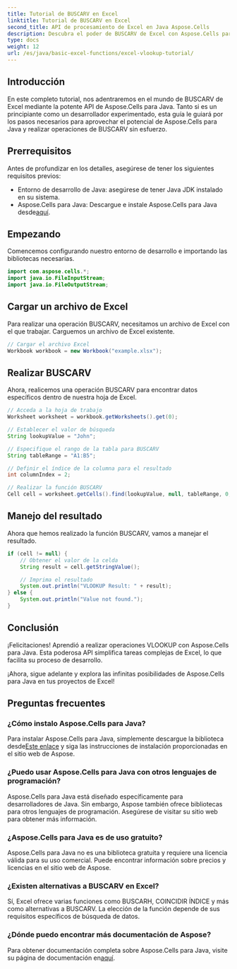 ```yaml
---
title: Tutorial de BUSCARV en Excel
linktitle: Tutorial de BUSCARV en Excel
second_title: API de procesamiento de Excel en Java Aspose.Cells
description: Descubra el poder de BUSCARV de Excel con Aspose.Cells para Java su guía definitiva para la recuperación de datos sin esfuerzo.
type: docs
weight: 12
url: /es/java/basic-excel-functions/excel-vlookup-tutorial/
---
```


## Introducción

En este completo tutorial, nos adentraremos en el mundo de BUSCARV de Excel mediante la potente API de Aspose.Cells para Java. Tanto si es un principiante como un desarrollador experimentado, esta guía le guiará por los pasos necesarios para aprovechar el potencial de Aspose.Cells para Java y realizar operaciones de BUSCARV sin esfuerzo.

## Prerrequisitos

Antes de profundizar en los detalles, asegúrese de tener los siguientes requisitos previos:

- Entorno de desarrollo de Java: asegúrese de tener Java JDK instalado en su sistema.
-  Aspose.Cells para Java: Descargue e instale Aspose.Cells para Java desde[aquí](https://releases.aspose.com/cells/java/).

## Empezando

Comencemos configurando nuestro entorno de desarrollo e importando las bibliotecas necesarias.

```java
import com.aspose.cells.*;
import java.io.FileInputStream;
import java.io.FileOutputStream;
```

## Cargar un archivo de Excel

Para realizar una operación BUSCARV, necesitamos un archivo de Excel con el que trabajar. Carguemos un archivo de Excel existente.

```java
// Cargar el archivo Excel
Workbook workbook = new Workbook("example.xlsx");
```

## Realizar BUSCARV

Ahora, realicemos una operación BUSCARV para encontrar datos específicos dentro de nuestra hoja de Excel.

```java
// Acceda a la hoja de trabajo
Worksheet worksheet = workbook.getWorksheets().get(0);

// Establecer el valor de búsqueda
String lookupValue = "John";

// Especifique el rango de la tabla para BUSCARV
String tableRange = "A1:B5";

// Definir el índice de la columna para el resultado
int columnIndex = 2;

// Realizar la función BUSCARV
Cell cell = worksheet.getCells().find(lookupValue, null, tableRange, 0, columnIndex);
```

## Manejo del resultado

Ahora que hemos realizado la función BUSCARV, vamos a manejar el resultado.

```java
if (cell != null) {
    // Obtener el valor de la celda
    String result = cell.getStringValue();

    // Imprima el resultado
    System.out.println("VLOOKUP Result: " + result);
} else {
    System.out.println("Value not found.");
}
```

## Conclusión

¡Felicitaciones! Aprendió a realizar operaciones VLOOKUP con Aspose.Cells para Java. Esta poderosa API simplifica tareas complejas de Excel, lo que facilita su proceso de desarrollo.

¡Ahora, sigue adelante y explora las infinitas posibilidades de Aspose.Cells para Java en tus proyectos de Excel!

## Preguntas frecuentes

### ¿Cómo instalo Aspose.Cells para Java?

 Para instalar Aspose.Cells para Java, simplemente descargue la biblioteca desde[Este enlace](https://releases.aspose.com/cells/java/) y siga las instrucciones de instalación proporcionadas en el sitio web de Aspose.

### ¿Puedo usar Aspose.Cells para Java con otros lenguajes de programación?

Aspose.Cells para Java está diseñado específicamente para desarrolladores de Java. Sin embargo, Aspose también ofrece bibliotecas para otros lenguajes de programación. Asegúrese de visitar su sitio web para obtener más información.

### ¿Aspose.Cells para Java es de uso gratuito?

Aspose.Cells para Java no es una biblioteca gratuita y requiere una licencia válida para su uso comercial. Puede encontrar información sobre precios y licencias en el sitio web de Aspose.

### ¿Existen alternativas a BUSCARV en Excel?

Sí, Excel ofrece varias funciones como BUSCARH, COINCIDIR ÍNDICE y más como alternativas a BUSCARV. La elección de la función depende de sus requisitos específicos de búsqueda de datos.

### ¿Dónde puedo encontrar más documentación de Aspose?

 Para obtener documentación completa sobre Aspose.Cells para Java, visite su página de documentación en[aquí](https://reference.aspose.com/cells/java/).